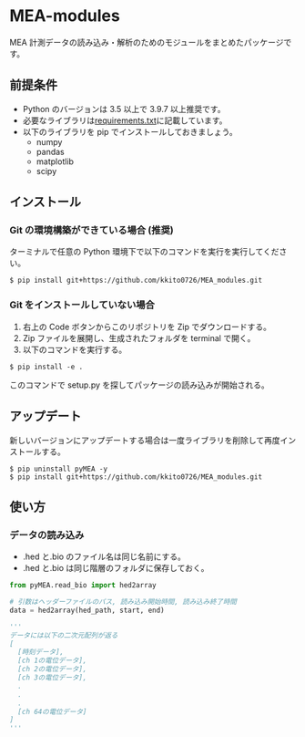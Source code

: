 # MEA-modules

MEA 計測データの読み込み・解析のためのモジュールをまとめたパッケージです。

## 前提条件

- Python のバージョンは 3.5 以上で 3.9.7 以上推奨です。
- 必要なライブラリは[requirements.txt](https://github.com/kkito0726/MEA_modules/blob/main/requirements.txt)に記載しています。
- 以下のライブラリを pip でインストールしておきましょう。
  - numpy
  - pandas
  - matplotlib
  - scipy

## インストール

### Git の環境構築ができている場合 (推奨)

ターミナルで任意の Python 環境下で以下のコマンドを実行を実行してください。

```
$ pip install git+https://github.com/kkito0726/MEA_modules.git
```

### Git をインストールしていない場合

1. 右上の Code ボタンからこのリポジトリを Zip でダウンロードする。
2. Zip ファイルを展開し、生成されたフォルダを terminal で開く。
3. 以下のコマンドを実行する。

```
$ pip install -e .
```

このコマンドで setup.py を探してパッケージの読み込みが開始される。

## アップデート

新しいバージョンにアップデートする場合は一度ライブラリを削除して再度インストールする。

```
$ pip uninstall pyMEA -y
$ pip install git+https://github.com/kkito0726/MEA_modules.git
```

## 使い方

### データの読み込み

- .hed と.bio のファイル名は同じ名前にする。
- .hed と.bio は同じ階層のフォルダに保存しておく。

```python
from pyMEA.read_bio import hed2array

# 引数はヘッダーファイルのパス, 読み込み開始時間, 読み込み終了時間
data = hed2array(hed_path, start, end)

'''
データには以下の二次元配列が返る
[
  [時刻データ],
  [ch 1の電位データ],
  [ch 2の電位データ],
  [ch 3の電位データ],
  .
  .
  .
  [ch 64の電位データ]
]
'''
```
